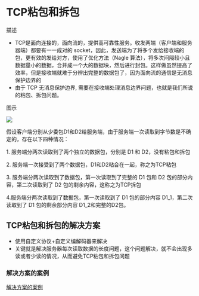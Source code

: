 # TCP粘包和拆包

描述

-   TCP是面向连接的，面向流的，提供高可靠性服务。收发两端（客户端和服务器端）都要有一一成对的 socket，因此，发送端为了将多个发给接收端的包，更有效的发给对方，使用了优化方法（Nagle 算法），将多次间隔较小且数据量小的数据，合并成一个大的数据块，然后进行封包。这样做虽然提高了效率，但是接收端就难于分辨出完整的数据包了，因为面向流的通信是无消息保护边界的
-   由于 TCP 无消息保护边界, 需要在接收端处理消息边界问题，也就是我们所说的粘包、拆包问题。

图示

![](https://notes-pic-cjs.oss-cn-chengdu.aliyuncs.com/obsidian/image_7JuCqd2NOS.png)

假设客户端分别从少委包D1和D2给服务端，由于服务端一次读取到字节数是不确定的，存在以下四种情况：

1\.  服务端分两次读取到了两个独立的数据包，分别是 D1 和 D2，没有粘包和拆包

2\. 服务端一次接受到了两个数据包，D1和D2粘合在一起，称之为TCP粘包

3\. 服务端分两次读取到了数据包，第一次读取到了完整的 D1 包和 D2 包的部分内容，第二次读取到了 D2 包的剩余内容，这称之为TCP拆包

4.服务端分两次读取到了数据包，第一次读取到了 D1 包的部分内容 D1\_1，第二次读取到了 D1 包的剩余部分内容 D1\_2和完整的D2包。

## TCP粘包和拆包的解决方案

-   使用自定义协议+自定义编解码器来解决
-   关键就是解决服务器每次读取数据的长度问题，这个问题解决，就不会出现多读或者少读的情况，从而避免TCP粘包和拆包问题

### 解决方案的案例

[解决方案的案例](https://www.wolai.com/hVBpxdirrScZfbLLaDzExo "解决方案的案例")
